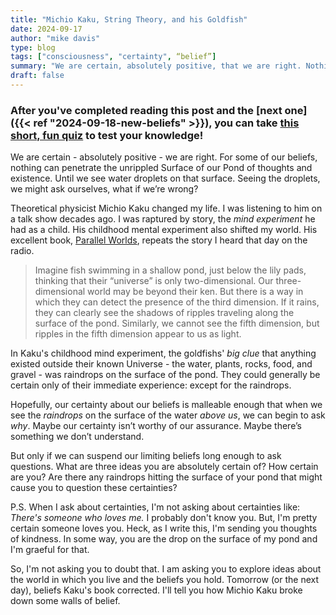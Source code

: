 ```yaml
---
title: "Michio Kaku, String Theory, and his Goldfish"
date: 2024-09-17
author: "mike davis"
type: blog
tags: ["consciousness", "certainty", “belief”]
summary: "We are certain, absolutely positive, that we are right. Nothing can penetrate the Pond of our thoughts and existence. Until we see water droplets on the surface. Seeing the droplets, we might ask ourselves, what if we’re..."
draft: false
---
```

### After you've completed reading this post and the [next one]({{< ref "2024-09-18-new-beliefs" >}}), you can take [this short, fun quiz](https://docs.google.com/forms/d/e/1FAIpQLSf3meL7I9Tc7TsaC5WRgvtJRc_g7jIncWzkEqBt24s6e_e22g/viewform) to test your knowledge!

We are certain - absolutely positive - we are right. For some of our beliefs, nothing can penetrate the unrippled Surface of our Pond of thoughts and existence. Until we see water droplets on that surface. Seeing the droplets, we might ask ourselves, what if we’re wrong? 

Theoretical physicist Michio Kaku changed my life. I was listening to him on a talk show decades ago. I was raptured by story, the *mind experiment* he had as a child. His childhood mental experiment also shifted my world. His excellent book, [Parallel Worlds](https://bookshop.org/search?keywords=Parallel+worlds), repeats the story I heard that day on the radio.  

>Imagine fish swimming in a shallow pond, just below the lily pads, thinking that their “universe” is only two-dimensional. Our three-dimensional world may be beyond their ken. But there is a way in which they can detect the presence of the third dimension. If it rains, they can clearly see the shadows of ripples traveling along the surface of the pond. Similarly, we cannot see the fifth dimension, but ripples in the fifth dimension appear to us as light.

In Kaku's childhood mind experiment, the goldfishs' *big clue* that anything existed outside their known Universe - the water, plants, rocks, food, and gravel - was raindrops on the surface of the pond. They could generally be certain only of their immediate experience: except for the raindrops. 

Hopefully, our certainty about our beliefs is malleable enough that when we see the *raindrops* on the surface of the water *above us*, we can begin to ask *why*. Maybe our certainty isn’t worthy of our assurance. Maybe there’s something we don’t understand. 

But only if we can suspend our limiting beliefs long enough to ask questions. What are three ideas you are absolutely certain of? How certain are you? Are there any raindrops hitting the surface of your pond that might cause you to question these certainties?

P.S. When I ask about certainties, I'm not asking about certainties like: *There's someone who loves me.* I probably don't know you. But, I'm pretty certain someone loves you. Heck, as I write this, I'm sending you thoughts of kindness. In some way, you are the drop on the surface of my pond and I'm graeful for that. 

So, I'm not asking you to doubt that. I am asking you to explore ideas about the world in which you live and the beliefs you hold. Tomorrow (or the next day), beliefs Kaku's book corrected. I'll tell you how Michio Kaku broke down some walls of belief. 